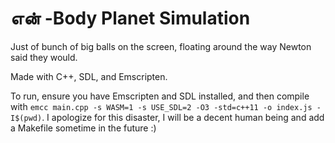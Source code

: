 # என் -Body Planet Simulation

Just of bunch of big balls on the screen, floating around the way Newton said they would.

Made with C++, SDL, and Emscripten.

To run, ensure you have Emscripten and SDL installed, and then compile with `emcc main.cpp -s WASM=1 -s USE_SDL=2 -O3 -std=c++11 -o index.js -I$(pwd)`. I apologize for this disaster, I will be a decent human being and add a Makefile sometime in the future :)
